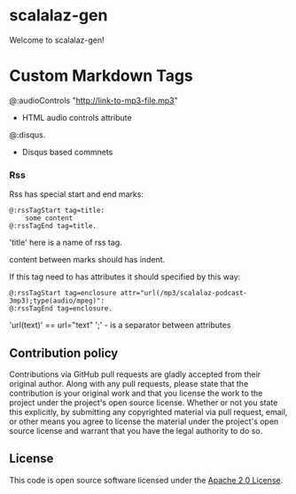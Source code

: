 # scalalaz-gen #

Welcome to scalalaz-gen!

# Custom Markdown Tags #

@:audioControls "http://link-to-mp3-file.mp3"

- HTML audio controls attribute

@:disqus.

- Disqus based commnets

### Rss

Rss has special start and end marks:
```
@:rssTagStart tag=title:
    some content
@:rssTagEnd tag=title.
```
'title' here is a name of rss tag.

content between marks should has indent.  

If this tag need to has attributes it should specified by this way:
```
@:rssTagStart tag=enclosure attr="url(/mp3/scalalaz-podcast-3mp3);type(audio/mpeg)":
@:rssTagEnd tag=enclosure.
```

'url(text)' == url="text"
';' - is a separator between attributes


## Contribution policy ##

Contributions via GitHub pull requests are gladly accepted from their original author. Along with any pull requests, please state that the contribution is your original work and that you license the work to the project under the project's open source license. Whether or not you state this explicitly, by submitting any copyrighted material via pull request, email, or other means you agree to license the material under the project's open source license and warrant that you have the legal authority to do so.

## License ##

This code is open source software licensed under the [Apache 2.0 License](http://www.apache.org/licenses/LICENSE-2.0.html).
